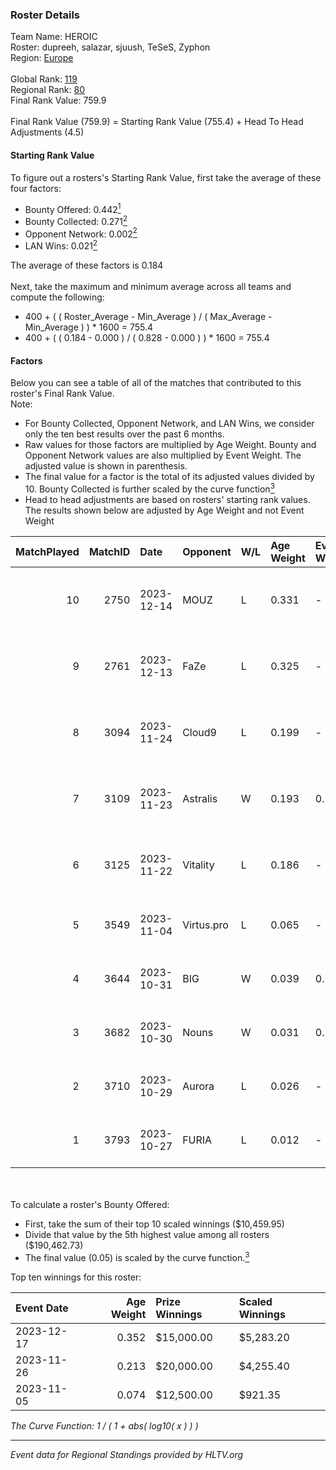 ### Roster Details<br />
Team Name: HEROIC<br />
Roster: dupreeh, salazar, sjuush, TeSeS, Zyphon<br />
Region: [Europe]( ../standings_europe.md)<br />
<br />
Global Rank: [119](../standings_global.md)<br />
Regional Rank: [80]( ../standings_europe.md)<br />
Final Rank Value:  759.9<br />
<br />
Final Rank Value (759.9) = Starting Rank Value (755.4) + Head To Head Adjustments (4.5)<br />

#### Starting Rank Value<br />
To figure out a rosters's Starting Rank Value, first take the average of these four factors:<br />
- Bounty Offered: 0.442[<sup>1</sup>](#table2)
- Bounty Collected: 0.271[<sup>2</sup>](#table1)
- Opponent Network: 0.002[<sup>2</sup>](#table1)
- LAN Wins: 0.021[<sup>2</sup>](#table1)

The average of these factors is 0.184<br />
<br />
Next, take the maximum and minimum average across all teams and compute the following:<br />
- 400 + ( ( Roster_Average - Min_Average ) / ( Max_Average - Min_Average ) ) * 1600 = 755.4
- 400 + ( ( 0.184 - 0.000 ) / ( 0.828 - 0.000 ) ) * 1600 = 755.4


#### Factors<br />
Below you can see a table of all of the matches that contributed to this roster's Final Rank Value.<br />
Note:<br />

- For Bounty Collected, Opponent Network, and LAN Wins, we consider only the ten best results over the past 6 months.
- Raw values for those factors are multiplied by Age Weight. Bounty and Opponent Network values are also multiplied by Event Weight. The adjusted value is shown in parenthesis.
- The final value for a factor is the total of its adjusted values divided by 10. Bounty Collected is further scaled by the curve function[<sup>3</sup>](#curveFunction)
- Head to head adjustments are based on rosters' starting rank values. The results shown below are adjusted by Age Weight and not Event Weight
<span id="table1"></span><br />


| MatchPlayed | MatchID | Date       | Opponent   | W/L | Age Weight | Event Weight | Bounty Collected | Opponent Network | LAN Wins  | H2H Adjustment | Participating Roster                    |
| -: | -: | :- | :- | :- | :- | :- | :- | :- | :- | -: | :- |
|          10 |    2750 | 2023-12-14 | MOUZ       | L   | 0.331      | -            | -                | -                | -         |          -0.02 | dupreeh, salazar, sjuush, TeSeS, Zyphon |
|           9 |    2761 | 2023-12-13 | FaZe       | L   | 0.325      | -            | -                | -                | -         |          -0.01 | dupreeh, salazar, sjuush, TeSeS, Zyphon |
|           8 |    3094 | 2023-11-24 | Cloud9     | L   | 0.199      | -            | -                | -                | -         |          -0.03 | cadiaN, dupreeh, sjuush, TeSeS, Zyphon  |
|           7 |    3109 | 2023-11-23 | Astralis   | W   | 0.193      | 0.729        | 0.042 (0.006)    | 0.008 (0.001)    | 1 (0.193) |           3.06 | cadiaN, dupreeh, sjuush, TeSeS, Zyphon  |
|           6 |    3125 | 2023-11-22 | Vitality   | L   | 0.186      | -            | -                | -                | -         |          -0.02 | cadiaN, dupreeh, sjuush, TeSeS, Zyphon  |
|           5 |    3549 | 2023-11-04 | Virtus.pro | L   | 0.065      | -            | -                | -                | -         |          -0.01 | Chr1zN, dupreeh, sirah, sjuush, TeSeS   |
|           4 |    3644 | 2023-10-31 | BIG        | W   | 0.039      | 0.769        | 0.471 (0.014)    | 0.529 (0.016)    | 0 (0.000) |           1.13 | Chr1zN, dupreeh, sirah, sjuush, TeSeS   |
|           3 |    3682 | 2023-10-30 | Nouns      | W   | 0.031      | 0.769        | 0.019 (0.000)    | 0.084 (0.002)    | 0 (0.000) |           0.47 | Chr1zN, dupreeh, sirah, sjuush, TeSeS   |
|           2 |    3710 | 2023-10-29 | Aurora     | L   | 0.026      | -            | -                | -                | -         |          -0.02 | Chr1zN, dupreeh, sirah, sjuush, TeSeS   |
|           1 |    3793 | 2023-10-27 | FURIA      | L   | 0.012      | -            | -                | -                | -         |          -0.01 | Chr1zN, dupreeh, sirah, sjuush, TeSeS   |

<br />
<span id="table2"></span><br />
To calculate a roster's Bounty Offered:<br />

- First, take the sum of their top 10 scaled winnings ($10,459.95)
- Divide that value by the 5th highest value among all rosters ($190,462.73)
- The final value (0.05) is scaled by the curve function.[<sup>3</sup>](#curveFunction)

Top ten winnings for this roster:<br />

| Event Date | Age Weight | Prize Winnings | Scaled Winnings |
| :- | -: | :- | :- |
| 2023-12-17 |      0.352 | $15,000.00     | $5,283.20       |
| 2023-11-26 |      0.213 | $20,000.00     | $4,255.40       |
| 2023-11-05 |      0.074 | $12,500.00     | $921.35         |


<span id="curveFunction"></span>_The Curve Function: 1 / ( 1 + abs( log10( x ) ) )_<br />

---
_Event data for Regional Standings provided by HLTV.org_<br />
